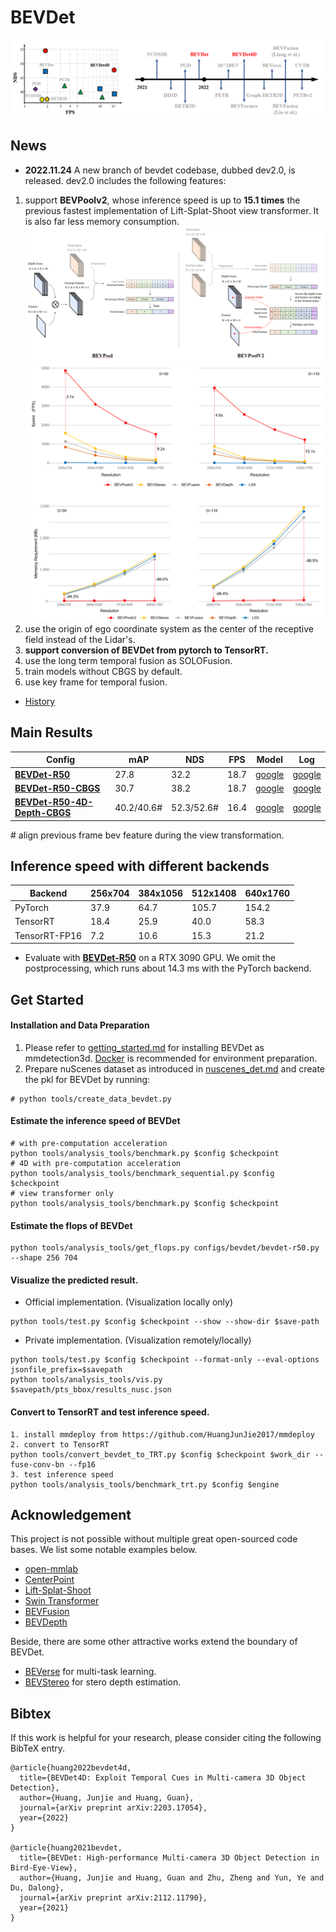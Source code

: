 # BEVDet


 ![Illustrating the performance of the proposed BEVDet on the nuScenes val set](./resources/nds-fps.png)
 
## News
* **2022.11.24** A new branch of bevdet codebase, dubbed dev2.0, is released. dev2.0 includes the following features:
1. support **BEVPoolv2**, whose inference speed is up to **15.1 times** the previous fastest implementation of Lift-Splat-Shoot view transformer. It is also far less memory consumption.
 ![bevpoolv2](./resources/bevpoolv2.png)
 ![bevpoolv2](./resources/bevpoolv2_performance.png)
2. use the origin of ego coordinate system as the center of the receptive field instead of the Lidar's.
3. **support conversion of BEVDet from pytorch to TensorRT.**
4. use the long term temporal fusion as SOLOFusion.
5. train models without CBGS by default.
6. use key frame for temporal fusion.

* [History](./docs/en/news.md)


## Main Results
| Config            | mAP      | NDS     | FPS     |   Model | Log
|--------|----------|---------|--------|-------------|-------|
| [**BEVDet-R50**](configs/bevdet/bevdet-r50.py)       | 27.8     | 32.2    | 18.7    | [google](https://drive.google.com/drive/folders/1Dh2FbEChbfhIaBHimPP4jbibs8XjJ5rx?usp=sharing)   | [google](https://drive.google.com/drive/folders/1Dh2FbEChbfhIaBHimPP4jbibs8XjJ5rx?usp=sharing) 
| [**BEVDet-R50-CBGS**](configs/bevdet/bevdet-r50-cbgs.py)       | 30.7     | 38.2    | 18.7   | [google](https://drive.google.com/drive/folders/1Dh2FbEChbfhIaBHimPP4jbibs8XjJ5rx?usp=sharing)   | [google](https://drive.google.com/drive/folders/1Dh2FbEChbfhIaBHimPP4jbibs8XjJ5rx?usp=sharing) 
| [**BEVDet-R50-4D-Depth-CBGS**](configs/bevdet/bevdet4d-r50-depth-cbgs.py)       | 40.2/40.6#     | 52.3/52.6#    | 16.4  | [google](https://drive.google.com/drive/folders/1Dh2FbEChbfhIaBHimPP4jbibs8XjJ5rx?usp=sharing)   | [google](https://drive.google.com/drive/folders/1Dh2FbEChbfhIaBHimPP4jbibs8XjJ5rx?usp=sharing) 

\# align previous frame bev feature during the view transformation. 
## Inference speed with different backends

| Backend            | 256x704      | 384x1056     | 512x1408    | 640x1760 
|--------|----------|---------|--------|-------------|
|PyTorch        | 37.9    | 64.7   | 105.7   | 154.2  
|TensorRT       | 18.4   | 25.9   | 40.0    | 58.3    
|TensorRT-FP16  | 7.2    | 10.6   | 15.3    | 21.2     
* Evaluate with [**BEVDet-R50**](configs/bevdet/bevdet-r50.py) on a RTX 3090 GPU. We omit the postprocessing, which runs about 14.3 ms with the PyTorch backend.

## Get Started
#### Installation and Data Preparation
1. Please refer to [getting_started.md](docs/en/getting_started.md) for installing BEVDet as mmdetection3d. [Docker](docker/Dockerfile) is recommended for environment preparation.
2. Prepare nuScenes dataset as introduced in [nuscenes_det.md](docs/en/datasets/nuscenes_det.md) and create the pkl for BEVDet by running:
```shell
# python tools/create_data_bevdet.py
```

#### Estimate the inference speed of BEVDet
```shell
# with pre-computation acceleration
python tools/analysis_tools/benchmark.py $config $checkpoint
# 4D with pre-computation acceleration
python tools/analysis_tools/benchmark_sequential.py $config $checkpoint
# view transformer only
python tools/analysis_tools/benchmark.py $config $checkpoint
```

#### Estimate the flops of BEVDet
```shell
python tools/analysis_tools/get_flops.py configs/bevdet/bevdet-r50.py --shape 256 704
```

#### Visualize the predicted result.
* Official implementation. (Visualization locally only)
```shell
python tools/test.py $config $checkpoint --show --show-dir $save-path
```
* Private implementation. (Visualization remotely/locally)
```shell
python tools/test.py $config $checkpoint --format-only --eval-options jsonfile_prefix=$savepath
python tools/analysis_tools/vis.py $savepath/pts_bbox/results_nusc.json
```

#### Convert to TensorRT and test inference speed.
```shell
1. install mmdeploy from https://github.com/HuangJunJie2017/mmdeploy
2. convert to TensorRT
python tools/convert_bevdet_to_TRT.py $config $checkpoint $work_dir --fuse-conv-bn --fp16
3. test inference speed
python tools/analysis_tools/benchmark_trt.py $config $engine
```

## Acknowledgement
This project is not possible without multiple great open-sourced code bases. We list some notable examples below.
* [open-mmlab](https://github.com/open-mmlab) 
* [CenterPoint](https://github.com/tianweiy/CenterPoint)
* [Lift-Splat-Shoot](https://github.com/nv-tlabs/lift-splat-shoot)
* [Swin Transformer](https://github.com/microsoft/Swin-Transformer)
* [BEVFusion](https://github.com/mit-han-lab/bevfusion)
* [BEVDepth](https://github.com/Megvii-BaseDetection/BEVDepth)

Beside, there are some other attractive works extend the boundary of BEVDet. 
* [BEVerse](https://github.com/zhangyp15/BEVerse)  for multi-task learning.
* [BEVStereo](https://github.com/Megvii-BaseDetection/BEVStereo)  for stero depth estimation.

## Bibtex
If this work is helpful for your research, please consider citing the following BibTeX entry.
```
@article{huang2022bevdet4d,
  title={BEVDet4D: Exploit Temporal Cues in Multi-camera 3D Object Detection},
  author={Huang, Junjie and Huang, Guan},
  journal={arXiv preprint arXiv:2203.17054},
  year={2022}
}

@article{huang2021bevdet,
  title={BEVDet: High-performance Multi-camera 3D Object Detection in Bird-Eye-View},
  author={Huang, Junjie and Huang, Guan and Zhu, Zheng and Yun, Ye and Du, Dalong},
  journal={arXiv preprint arXiv:2112.11790},
  year={2021}
}
```
